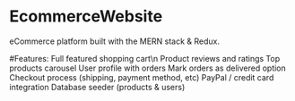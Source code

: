 # EcommerceWebsite

eCommerce platform built with the MERN stack & Redux.

#Features:
Full featured shopping cart\n
Product reviews and ratings
Top products carousel
User profile with orders
Mark orders as delivered option
Checkout process (shipping, payment method, etc)
PayPal / credit card integration
Database seeder (products & users)
